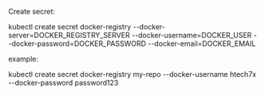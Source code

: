 Create secret:

kubectl create secret docker-registry --docker-server=DOCKER_REGISTRY_SERVER --docker-username=DOCKER_USER --docker-password=DOCKER_PASSWORD --docker-email=DOCKER_EMAIL

example:

kubectl create secret docker-registry my-repo --docker-username htech7x --docker-password password123
